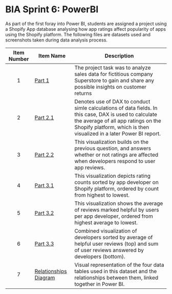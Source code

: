 # BIA Sprint 6: PowerBI
As part of the first foray into Power BI, students are assigned a project using a Shopify App database analysing how app ratings affect popularity of apps using the Shopify platform. The following files are datasets used and screenshots taken during data analysis process.


| Item Number | Item Name | Description |
| :-----------: | ----------- |----------- |
| 1 | [Part 1](https://github.com/epraniewicz/Data-Projects-TripleTen-/blob/750db223fb3baf214b012075886d3c53c7e92592/Sprint_5_Packet_EP_1712281826/Sprint_5_StorytellingREADME.md) | The project task was to analyze sales data for fictitious company Superstore to gain and share any possible insights on customer returns |
| 2 | [Part 2.1](https://github.com/epraniewicz/Data-Projects-TripleTen-/tree/d5b812f2eef3faf77e7bbd3f898a22b5147c5c2f/Sprint%204_Tableau_Project](https://github.com/epraniewicz/Data-Projects-TripleTen/blob/6aa7a18d755433c91e86912983058d0841ffbfa6/EP_BIA_Sprint_6_Project_1713035282/Part%202%20Q%201.png))| Denotes use of DAX to conduct simle calculations of data fields. In this case, DAX is used to calculate the average of all app ratings on the Shopify platform, which is then visualized in a later Power BI report. |
| 3 | [Part 2.2](https://github.com/epraniewicz/Data-Projects-TripleTen/blob/6aa7a18d755433c91e86912983058d0841ffbfa6/EP_BIA_Sprint_6_Project_1713035282/PART%202%20Q%202.png) | This visualization builds on the previous question, and answers whether or not ratings are affected when developers respond to user app reviews. |
| 4 | [Part 3.1](https://github.com/epraniewicz/Data-Projects-TripleTen/blob/6aa7a18d755433c91e86912983058d0841ffbfa6/EP_BIA_Sprint_6_Project_1713035282/PART%203%20Q%201.png) | This visualization depicts rating counts sorted by app developer on Shopify platform, ordered by count from highest to lowest. |
| 5 | [Part 3.2](https://github.com/epraniewicz/Data-Projects-TripleTen/blob/6aa7a18d755433c91e86912983058d0841ffbfa6/EP_BIA_Sprint_6_Project_1713035282/PART%203%20Q%202.png) | This visualization shows the average of reviews marked helpful by users per app developer, ordered from highest average to lowest. |
| 6 | [Part 3.3](https://github.com/epraniewicz/Data-Projects-TripleTen/blob/6aa7a18d755433c91e86912983058d0841ffbfa6/EP_BIA_Sprint_6_Project_1713035282/PART%203%20Q%203.png) | Combined visualization of developers sorted by average of helpful user reviews (top) and sum of user reviews answered by developers (bottom). | 
| 7 | [Relationships Diagram](https://github.com/epraniewicz/Data-Projects-TripleTen/blob/6aa7a18d755433c91e86912983058d0841ffbfa6/EP_BIA_Sprint_6_Project_1713035282/Relationships.png) | Visual representation of the four data tables used in this dataset and the relationships between them, linked together in Power BI. |
